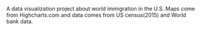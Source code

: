 A data visualization project about world immigration in the U.S. Maps come from Highcharts.com and data comes from US census(2015) and World bank data.
